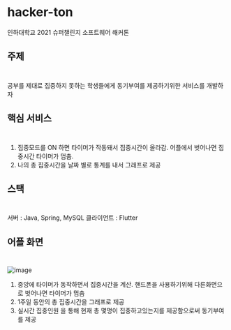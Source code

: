 # hacker-ton
인하대학교 2021 슈퍼챌린지 소프트웨어 해커톤



## 주제<br><br>
공부를 제대로 집중하지 못하는 학생들에게 동기부여를 제공하기위한 서비스를 개발하자



## 핵심 서비스<br><br>
1. 집중모드를 ON 하면 타이머가 작동돼서 집중시간이 올라감. 어플에서 벗어나면 집중시간 타이머가 멈춤.
2. 나의 총 집중시간을 날짜 별로 통계를 내서 그래프로 제공


## 스택<br><br>
 서버 : Java, Spring, MySQL 
 클라이언트 : Flutter
 
 

## 어플 화면<br><br>

![image](https://user-images.githubusercontent.com/48756287/122001155-d97fba00-cdea-11eb-8aa2-a97bf5f6967a.png)

1. 중앙에 타이머가 동작하면서 집중시간을 계산. 핸드폰을 사용하기위해 다른화면으로 벗어나면 타이머가 멈춤 
2. 1주일 동안의 총 집중시간을 그래프로 제공
3. 실시간 집중인원 을 통해 현재 총 몇명이 집중하고있는지를 제공함으로써 동기부여를 제공
